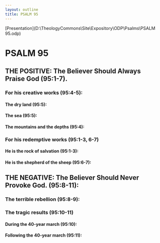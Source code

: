 ```yaml
---
layout: outline
title: PSALM 95
---
```

[Presentation](D:\TheologyCommons\Site\Expository\ODP\Psalms\PSALM 95.odp)
# PSALM 95 
## THE POSITIVE: The Believer Should Always Praise God (95:1-7). 
###  For his creative works (95:4-5): 
####  The dry land (95:5): 
####  The sea (95:5): 
####  The mountains and the depths (95:4): 
###  For his redemptive works (95:1-3, 6-7) 
####  He is the rock of salvation (95:1-3): 
####  He is the shepherd of the sheep (95:6-7): 
## THE NEGATIVE: The Believer Should Never Provoke God. (95:8-11): 
###  The terrible rebellion (95:8-9): 
###  The tragic results (95:10-11) 
####  During the 40-year march (95:10): 
####  Following the 40-year march (95:11): 
